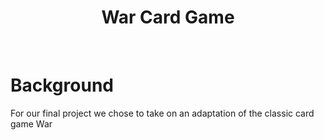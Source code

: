 <h1 align="center">War Card Game</h1>
<br>
<h1>Background</h1>
<p>For our final project we chose to take on an adaptation of the classic card game War</p>

